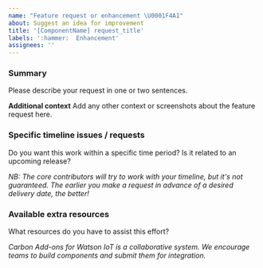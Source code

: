 ```yaml
---
name: "Feature request or enhancement \U0001F4A1"
about: Suggest an idea for improvement
title: '[ComponentName] request_title'
labels: ':hammer:  Enhancement'
assignees: ''
---
```


<!--

Use this template if you want to request a new feature, or a change to an
existing feature.

If you'd like to request an entirely new component, please use the component request template instead.

If you are reporting a bug or problem, please use the bug template instead.

-->

### Summary

Please describe your request in one or two sentences.

**Additional context**
Add any other context or screenshots about the feature request here.

### Specific timeline issues / requests

Do you want this work within a specific time period? Is it related to an
upcoming release?

_NB: The core contributors will try to work with your timeline, but it's not
guaranteed. The earlier you make a request in advance of a desired delivery
date, the better!_

### Available extra resources

What resources do you have to assist this effort?

_Carbon Add-ons for Watson IoT is a collaborative system. We encourage teams to build components and submit them for integration._
